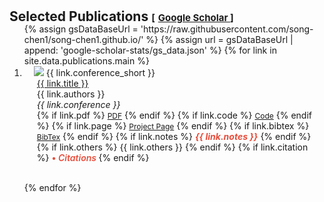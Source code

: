 <!-- 
This code generates a list of publications with various details such as title, authors, conference, links, and citation information. It uses a for loop to iterate over the publications data and dynamically generates the HTML markup for each publication.

The publications are displayed in an ordered list (<ol>) with each publication represented as a list item (<li>). The list item contains a row (<div class="pub-row">) with two columns: one for the publication image and abbreviation, and the other for the publication details.

The publication image is displayed using an <img> tag with the source specified by the "link.image" variable. The abbreviation of the conference is displayed as a badge using the <abbr> tag.

The publication details such as title, authors, and conference are displayed within their respective <div> tags.

The links associated with the publication (PDF, code, project page, BibTex) are displayed as buttons using the <a> tag with the appropriate href and target attributes. The buttons are styled using CSS classes.

If there are any additional notes or other information associated with the publication, they are displayed using the <strong> and <i> tags.

If the publication has citation information available, it is displayed within a nested for loop. The citation information includes the title, year, number of citations, and a link to the "Cited By" page.

The code is written in Markdown and is intended to be used in a website or web page to display a list of publications.

-->
<h1 id="publications"></h1>

<h2 style="margin: 30px 0px -15px;">
  Selected Publications 
  <temp style="font-size:15px;">[</temp>
  <a href="https://scholar.google.com/citations?user=sf-0AGoAAAAJ&hl=de" target="_blank" style="font-size:15px;">
    Google Scholar
  </a>
  <temp style="font-size:15px;">]</temp>
</h2>


<div class="publications">
<ol class="bibliography">
{% assign gsDataBaseUrl = 'https://raw.githubusercontent.com/song-chen1/song-chen1.github.io/' %}
{% assign url = gsDataBaseUrl | append: 'google-scholar-stats/gs_data.json' %}
{% for link in site.data.publications.main %}


<li>
<div class="pub-row">
  <div class="col-sm-3 abbr" style="position: relative;padding-right: 15px;padding-left: 15px;">
    <img src="{{ link.image }}" class="teaser img-fluid z-depth-1" style="width=100;height=40%">
            <abbr class="badge">{{ link.conference_short }}</abbr>
  </div>
  <div class="col-sm-9" style="position: relative;padding-right: 15px;padding-left: 20px;">
      <div class="title"><a href="{{ link.pdf }}">{{ link.title }}</a></div>
      <div class="author">{{ link.authors }}</div>
      <div class="periodical"><em>{{ link.conference }}</em>
      </div>
    <div class="links">
      {% if link.pdf %} 
      <a href="{{ link.pdf }}" class="btn btn-sm z-depth-0" role="button" target="_blank" style="font-size:12px;">PDF</a>
      {% endif %}
      {% if link.code %} 
      <a href="{{ link.code }}" class="btn btn-sm z-depth-0" role="button" target="_blank" style="font-size:12px;">Code</a>
      {% endif %}
      {% if link.page %} 
      <a href="{{ link.page }}" class="btn btn-sm z-depth-0" role="button" target="_blank" style="font-size:12px;">Project Page</a>
      {% endif %}
      {% if link.bibtex %} 
      <a href="{{ link.bibtex }}" class="btn btn-sm z-depth-0" role="button" target="_blank" style="font-size:12px;">BibTex</a>
      {% endif %}
      {% if link.notes %} 
      <strong> <i style="color:#e74d3c">{{ link.notes }}</i></strong>
      {% endif %}
      {% if link.others %} 
      {{ link.others }}
      {% endif %}
      {% if link.citation %} 
      <strong> <a style="color:#e74d3c; font-weight:600"> • <i class="total_citation_mtl" data-citation="{{ link.citation }}"></i> <i style="color:#e74d3c; font-weight:600"> Citations </i></a></strong>
      <script>
        $(document).ready(function () {
            var gsDataBaseUrl = 'https://raw.githubusercontent.com/song-chen1/song-chen1.github.io/';
            $.getJSON(gsDataBaseUrl + "google-scholar-stats/gs_data.json", function (data) {
                var citationEles = document.getElementsByClassName('total_citation_mtl');
                Array.prototype.forEach.call(citationEles, function(element) {
                    var citationKey = element.getAttribute('data-citation');
                    if (data['publications'][citationKey]) {
                        var numCitations = data['publications'][citationKey]['num_citations'];
                        element.innerHTML = numCitations;
                    } else {
                        element.innerHTML = 'N/A';
                    }
                });
            });
        });
      </script>
      {% endif %}
    </div>
  </div>
</div>

</li>

<br>

{% endfor %}
